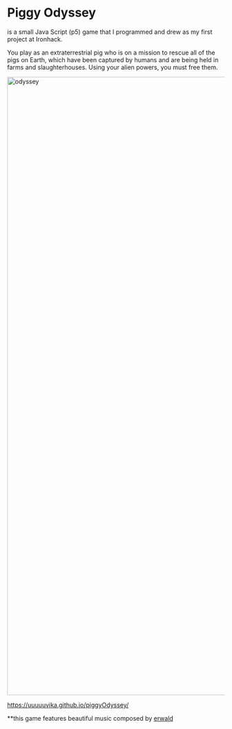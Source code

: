# Piggy Odyssey

is a small Java Script (p5) game that I programmed and drew as my first project at Ironhack. 

You play as an extraterrestrial pig who is on a mission to rescue all of the pigs on Earth, which have been captured by humans and are being held in farms and slaughterhouses. Using your alien powers, you must free them.

<img width="1433" alt="odyssey" src="https://user-images.githubusercontent.com/47716922/210253205-2d3be04f-f1d7-443a-90fc-5d6865f8dfcb.png">

https://uuuuuvika.github.io/piggyOdyssey/

**this game features beautiful music composed by <a href="https://github.com/erwald">erwald</a>
